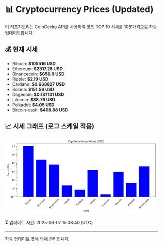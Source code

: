 
# 📊 Cryptocurrency Prices (Updated)

이 리포지토리는 CoinGecko API를 사용하여 코인 TOP 10 시세를 10분가격으로 자동 업데이트합니다.

## 💰 현재 시세
- Bitcoin: **$105516 USD**
- Ethereum: **$2517.28 USD**
- Binancecoin: **$650.9 USD**
- Ripple: **$2.19 USD**
- Cardano: **$0.668827 USD**
- Solana: **$151.56 USD**
- Dogecoin: **$0.187131 USD**
- Litecoin: **$88.76 USD**
- Polkadot: **$4.05 USD**
- Bitcoin-cash: **$408.88 USD**

## 📈 시세 그래프 (로그 스케일 적용)
![Crypto Prices](crypto_prices.png)

⏳ 업데이트 시간: 2025-06-07 15:08:40 (UTC)

---
자동 업데이트 봇에 의해 관리됩니다.
